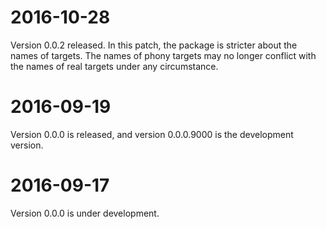 # 2016-10-28

Version 0.0.2 released. In this patch, the package is stricter about the names of targets. The names of phony targets may no longer conflict with the names of real targets under any circumstance.


# 2016-09-19

Version 0.0.0 is released, and version 0.0.0.9000 is the development version.


# 2016-09-17

Version 0.0.0 is under development.
